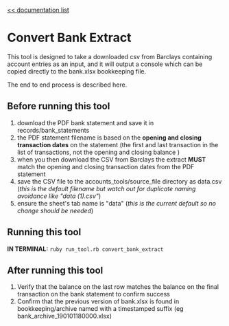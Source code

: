 [<< documentation list](../README.md)

# Convert Bank Extract

This tool is designed to take a downloaded csv from Barclays containing account entries as an input, and it will
output a console which can be copied directly to the bank.xlsx bookkeeping file.

The end to end process is described here.

## Before running this tool

1. download the PDF bank statement and save it in records/bank_statements
2. the PDF statement filename is based on the **opening and closing transaction dates** on the statement (the first and last transaction in the list of transactions, not the opening and closing balance )
3. when you then download the CSV from Barclays the extract **MUST** match the opening and closing transaction dates from the PDF statement
4. save the CSV file to the accounts_tools/source_file directory as data.csv (*this is the default filename but watch out for duplicate naming avoidance like "data (1).csv"*)
5. ensure the sheet's tab name is "data" (*this is the current default so no change should be needed*)

## Running this tool
**IN TERMINAL:** `ruby run_tool.rb convert_bank_extract`

## After running this tool

1. Verify that the balance on the last row matches the balance on the final transaction on the bank statement to confirm success
2. Confirm that the previous version of bank.xlsx is found in bookkeeping/archive named with a timestamped suffix (eg bank_archive_190101180000.xlsx)

